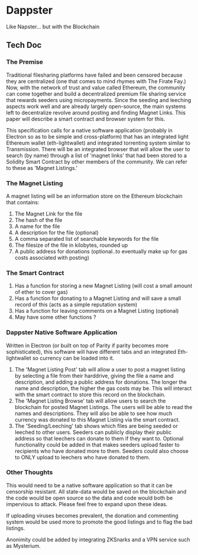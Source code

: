 # Dappster
Like Napster... but with the Blockchain



## Tech Doc

### The Premise

  Traditional filesharing platforms have failed and been censored because they are centralized (one that comes to mind rhymes with The Firate Fay.)  Now, with the network of trust and value called Ethereum, the community can come together and build a decentralized premium file sharing service that rewards seeders using micropayments.  Since the seeding and leeching aspects work well and are already largely open-source, the main systems left to decentralize revolve around posting and finding Magnet Links.  This paper will describe a smart contract and browser system for this.  
  
  This specification calls for a native software application (probably in Electron so as to be simple and cross-platform) that has an integrated light Ethereum wallet (eth-lightwallet) and integrated torrenting system similar to Transmission.  There will be an integrated browser that will allow the user to search (by name) through a list of 'magnet links' that had been stored to a Solidity Smart Contract by other members of the community.  We can refer to these as 'Magnet Listings.'
  
### The Magnet Listing 

A magnet listing will be an information store on the Ethereum blockchain that contains:
1. The Magnet Link for the file
2. The hash of the file
3. A name for the file
4. A description for the file (optional)
5. A comma separated list of searchable keywords for the file 
6. The filesize of the file in kilobytes, rounded up
7. A public address for donations (optional..to eventually make up for gas costs associated with posting)

### The Smart Contract

1. Has a function for storing a new Magnet Listing (will cost a small amount of ether to cover gas)
2. Has a function for donating to a Magnet Listing and will save a small record of this (acts as a simple reputation system) 
3. Has a function for leaving comments on a Magnet Listing (optional)
4. May have some other functions ? 

### Dappster Native Software Application

 Written in Electron (or built on top of Parity if parity becomes more sophisticated), this software will have different tabs and an integrated Eth-lightwallet so currency can be loaded into it.  
 
 1. The 'Magnet Listing Post' tab will allow a user to post a magnet listing by selecting a file from their harddrive, giving the file a name and description, and adding a public address for donations.  The longer the name and description, the higher the gas costs may be.  This will interact with the smart contract to store this record on the blockchain.
 2. The 'Magnet Listing Browse' tab will allow users to search the blockchain for posted Magnet Listings.  The users will be able to read the names and descriptions.  They will also be able to see how much currency was donated to this Magnet Listing via the smart contract.  
 3. The 'Seeding/Leeching' tab shows which files are being seeded or leeched to other users.  Seeders can publicly display their public address so that leechers can donate to them if they want to.   Optional functionality could be added in that makes seeders upload faster to recipients who have donated more to them.  Seeders could also choose to ONLY upload to leechers who have donated to them.  
 
 
 ### Other Thoughts
 This would need to be a native software application so that it can be censorship resistant.  All state-data would be saved on the blockchain and the code would be open source so the data and code would both be impervious to attack.  Please feel free to expand upon these ideas. 
 
 If uploading viruses becomes prevalent, the donation and commenting system would be used more to promote the good listings and to flag the bad listings.  
 
 Anonimity could be added by integrating ZKSnarks and a VPN service such as Mysterium.  
